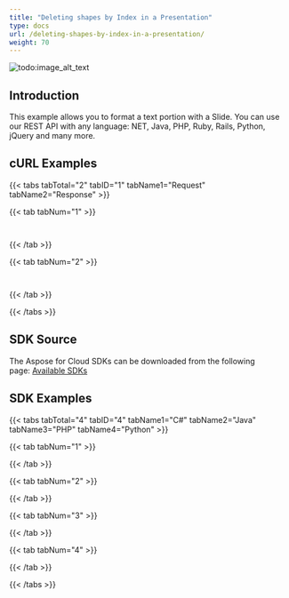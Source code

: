```yaml
---
title: "Deleting shapes by Index in a Presentation"
type: docs
url: /deleting-shapes-by-index-in-a-presentation/
weight: 70
---
```


![todo:image\_alt\_text](/slidescloud/plugins/servlet/confluence/placeholder/unknown-macro)
## **Introduction**
This example allows you to format a text portion with a Slide. You can use our REST API with any language: NET, Java, PHP, Ruby, Rails, Python, jQuery and many more.
## **cURL Examples**
{{< tabs tabTotal="2" tabID="1" tabName1="Request" tabName2="Response" >}}

{{< tab tabNum="1" >}}

```java



```

{{< /tab >}}

{{< tab tabNum="2" >}}

```java



```

{{< /tab >}}

{{< /tabs >}}
## **SDK Source**
The Aspose for Cloud SDKs can be downloaded from the following page: [Available SDKs](/slidescloud/available-sdks/)
## **SDK Examples**
{{< tabs tabTotal="4" tabID="4" tabName1="C#" tabName2="Java" tabName3="PHP" tabName4="Python" >}}

{{< tab tabNum="1" >}}



{{< /tab >}}

{{< tab tabNum="2" >}}



{{< /tab >}}

{{< tab tabNum="3" >}}



{{< /tab >}}

{{< tab tabNum="4" >}}



{{< /tab >}}

{{< /tabs >}}
